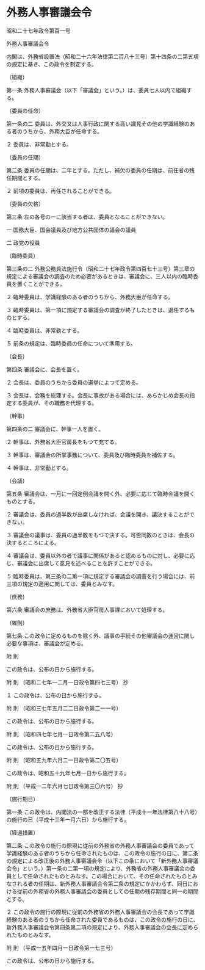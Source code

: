 # 外務人事審議会令

昭和二十七年政令第百一号

外務人事審議会令

内閣は、外務省設置法（昭和二十六年法律第二百八十三号）第十四条の二第五項の規定に基き、この政令を制定する。

（組織）

第一条 外務人事審議会（以下「審議会」という。）は、委員七人以内で組織する。

（委員の任命）

第一条の二 委員は、外交又は人事行政に関する高い識見その他の学識経験のある者のうちから、外務大臣が任命する。

２ 委員は、非常勤とする。

（委員の任期）

第二条 委員の任期は、二年とする。ただし、補欠の委員の任期は、前任者の残任期間とする。

２ 前項の委員は、再任されることができる。

（委員の欠格）

第三条 左の各号の一に該当する者は、委員となることができない。

一 国務大臣、国会議員及び地方公共団体の議会の議員

二 政党の役員

（臨時委員）

第三条の二 外務公務員法施行令（昭和二十七年政令第四百七十三号）第三章の規定による審議会の調査のため必要があるときは、審議会に、三人以内の臨時委員を置くことができる。

２ 臨時委員は、学識経験のある者のうちから、外務大臣が任命する。

３ 臨時委員は、第一項に規定する審議会の調査が終了したときは、退任するものとする。

４ 臨時委員は、非常勤とする。

５ 前条の規定は、臨時委員の任命について準用する。

（会長）

第四条 審議会に、会長を置く。

２ 会長は、委員のうちから委員の選挙によつて定める。

３ 会長は、会務を総理する。会長に事故がある場合には、あらかじめ会長の指定する委員が、その職務を代理する。

（幹事）

第四条の二 審議会に、幹事一人を置く。

２ 幹事は、外務省大臣官房長をもつて充てる。

３ 幹事は、審議会の所掌事務について、委員及び臨時委員を補佐する。

４ 幹事は、非常勤とする。

（会議）

第五条 審議会は、一月に一回定例会議を開く外、必要に応じて臨時会議を開くものとする。

２ 審議会は、委員の過半数が出席しなければ、会議を開き、議決することができない。

３ 審議会の議事は、委員の過半数をもつて決する。可否同数のときは、会長の決するところによる。

４ 審議会は、委員以外の者で議事に関係があると認めるものに対し、必要に応じ、審議会に出席して意見を述べることを許すことができる。

５ 臨時委員は、第三条の二第一項に規定する審議会の調査を行う場合には、前三項の規定の適用に関しては、委員とみなす。

（庶務）

第六条 審議会の庶務は、外務省大臣官房人事課において処理する。

（雑則）

第七条 この政令に定めるものを除く外、議事の手続その他審議会の運営に関し必要な事項は、審議会が定める。

附 則

この政令は、公布の日から施行する。

附 則 （昭和二七年一二月一日政令第四七三号） 抄

１ この政令は、公布の日から施行する。

附 則 （昭和三七年五月二二日政令第二一一号）

この政令は、公布の日から施行する。

附 則 （昭和四七年七月一日政令第二五八号）

この政令は、公布の日から施行する。

附 則 （昭和五九年六月二一日政令第二〇五号）

この政令は、昭和五十九年七月一日から施行する。

附 則 （平成一二年六月七日政令第三〇六号） 抄

（施行期日）

第一条 この政令は、内閣法の一部を改正する法律（平成十一年法律第八十八号）の施行の日（平成十三年一月六日）から施行する。

（経過措置）

第二条 この政令の施行の際現に従前の外務省の外務人事審議会の委員であって学識経験のある者のうちから任命されたものは、この政令の施行の日に、第二条の規定による改正後の外務人事審議会令（以下この条において「新外務人事審議会令」という。）第一条の二第一項の規定により、外務省の外務人事審議会の委員として任命されたものとみなす。この場合において、その任命されたものとみなされる者の任期は、新外務人事審議会令第二条の規定にかかわらず、同日における従前の外務省の外務人事審議会の委員としての任期の残存期間と同一の期間とする。

２ この政令の施行の際現に従前の外務省の外務人事審議会の会長であって学識経験のある者のうちから任命された委員であるものは、この政令の施行の日に、新外務人事審議会令第四条第二項の規定により、外務人事審議会の会長に定められたものとみなす。

附 則 （平成一五年四月一日政令第一七三号）

この政令は、公布の日から施行する。
